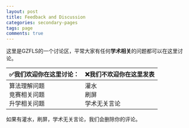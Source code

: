 ```yaml
---
layout: post
title: Feedback and Discussion
categories: secondary-pages
tags: page
comments: true
---
```


这里是GZFLS的一个讨论区，平常大家有任何**学术相关**的问题都可以在这里讨论。

| ✅我们欢迎你在这里讨论：                       | ❌我们不欢迎你在这里发表      |
| ----------------------------------------------| ---------------------------- |
| 算法理解问题<br />竞赛相关问题<br />升学相关问题 | 灌水<br />刷屏<br />学术无关言论 |

如果有灌水，刷屏，学术无关言论，我们会删除你的评论。